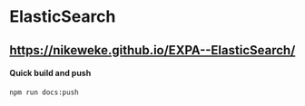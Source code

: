 # ElasticSearch 
## https://nikeweke.github.io/EXPA--ElasticSearch/

#### Quick build and push
```
npm run docs:push
```

